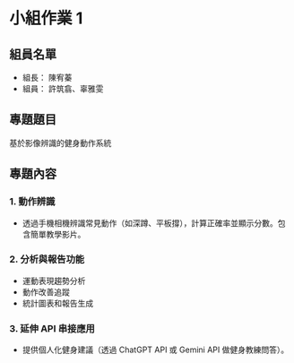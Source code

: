 # 小組作業 1

## 組員名單
- 組長： 陳宥蓁
- 組員： 許筑翕、辜雅雯

##  專題題目
基於影像辨識的健身動作系統

## 專題內容
### 1. 動作辨識
+ 透過手機相機辨識常見動作（如深蹲、平板撐），計算正確率並顯示分數。包含簡單教學影片。
### 2. 分析與報告功能
+ 運動表現趨勢分析
+ 動作改善追蹤
+ 統計圖表和報告生成
### 3. 延伸 API 串接應用
+ 提供個人化健身建議（透過 ChatGPT API 或 Gemini API 做健身教練問答）。

